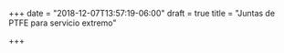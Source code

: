 +++
date = "2018-12-07T13:57:19-06:00"
draft = true
title = "Juntas de PTFE para servicio extremo"

+++
